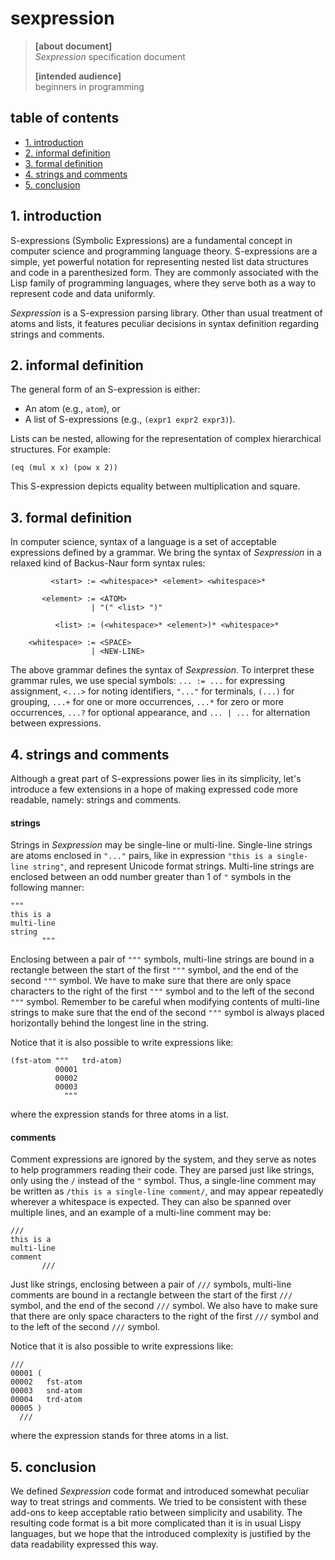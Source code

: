 # sexpression

> **[about document]**  
> *Sexpression* specification document
>
> **[intended audience]**  
> beginners in programming

## table of contents

- [1. introduction](#1-introduction)  
- [2. informal definition](#2-informal-definition)  
- [3. formal definition](#3-formal-definition)  
- [4. strings and comments](#4-strings-and-comments)
- [5. conclusion](#5-conclusion)  

## 1. introduction

S-expressions (Symbolic Expressions) are a fundamental concept in computer science and programming language theory. S-expressions are a simple, yet powerful notation for representing nested list data structures and code in a parenthesized form. They are commonly associated with the Lisp family of programming languages, where they serve both as a way to represent code and data uniformly.

*Sexpression* is a S-expression parsing library. Other than usual treatment of atoms and lists, it features peculiar decisions in syntax definition regarding strings and comments.

## 2. informal definition

The general form of an S-expression is either:

- An atom (e.g., `atom`), or
- A list of S-expressions (e.g., `(expr1 expr2 expr3)`).

Lists can be nested, allowing for the representation of complex hierarchical structures. For example:

`(eq (mul x x) (pow x 2))`

This S-expression depicts equality between multiplication and square.

## 3. formal definition

In computer science, syntax of a language is a set of acceptable expressions defined by a grammar. We bring the syntax of *Sexpression* in a relaxed kind of Backus-Naur form syntax rules:

```
         <start> := <whitespace>* <element> <whitespace>*

       <element> := <ATOM>
                  | "(" <list> ")"

          <list> := (<whitespace>* <element>)* <whitespace>*

    <whitespace> := <SPACE>
                  | <NEW-LINE>
```

The above grammar defines the syntax of *Sexpression*. To interpret these grammar rules, we use special symbols: `... := ...` for expressing assignment, `<...>` for noting identifiers, `"..."` for terminals, `(...)` for grouping, `...+` for one or more occurrences, `...*` for zero or more occurrences, `...?` for optional appearance, and `... | ...` for alternation between expressions.

## 4. strings and comments

Although a great part of S-expressions power lies in its simplicity, let's introduce a few extensions in a hope of making expressed code more readable, namely: strings and comments.

#### strings

Strings in *Sexpression* may be single-line or multi-line. Single-line strings are atoms enclosed in `"..."` pairs, like in expression `"this is a single-line string"`, and represent Unicode format strings. Multi-line strings are enclosed between an odd number greater than 1 of `"` symbols in the following manner:

```
"""
this is a
multi-line
string
       """
```

Enclosing between a pair of `"""` symbols, multi-line strings are bound in a rectangle between the start of the first `"""` symbol, and the end of the second `"""` symbol. We have to make sure that there are only space characters to the right of the first `"""` symbol and to the left of the second `"""` symbol. Remember to be careful when modifying contents of multi-line strings to make sure that the end of the second `"""` symbol is always placed horizontally behind the longest line in the string.

Notice that it is also possible to write expressions like:

```
(fst-atom """   trd-atom)
          00001
          00002
          00003
            """
```

where the expression stands for three atoms in a list.

#### comments

Comment expressions are ignored by the system, and they serve as notes to help programmers reading their code. They are parsed just like strings, only using the `/` instead of the `"` symbol. Thus, a single-line comment may be written as `/this is a single-line comment/`, and may appear repeatedly wherever a whitespace is expected. They can also be spanned over multiple lines, and an example of a multi-line comment may be:

```
///
this is a
multi-line
comment
       ///
```

Just like strings, enclosing between a pair of `///` symbols, multi-line comments are bound in a rectangle between the start of the first `///` symbol, and the end of the second `///` symbol. We also have to make sure that there are only space characters to the right of the first `///` symbol and to the left of the second `///` symbol.

Notice that it is also possible to write expressions like:

```
///
00001 (
00002   fst-atom
00003   snd-atom
00004   trd-atom
00005 )
  ///
```

where the expression stands for three atoms in a list.

## 5. conclusion

We defined *Sexpression* code format and introduced somewhat peculiar way to treat strings and comments. We tried to be consistent with these add-ons to keep acceptable ratio between simplicity and usability. The resulting code format is a bit more complicated than it is in usual Lispy languages, but we hope that the introduced complexity is justified by the data readability expressed this way.


